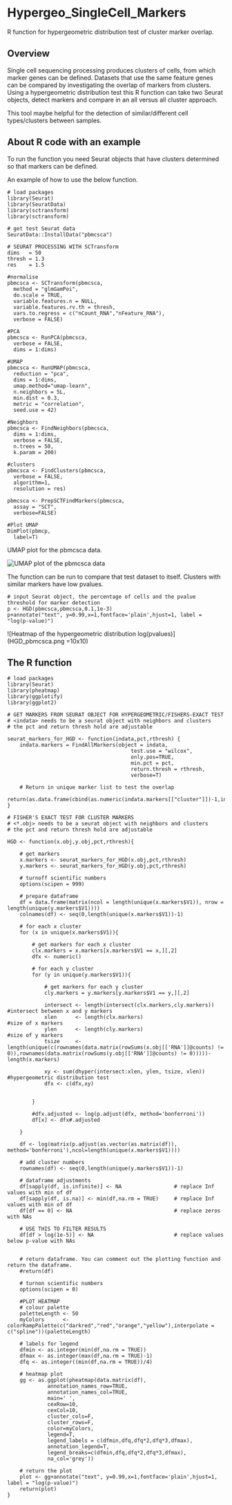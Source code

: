 # Hypergeo_SingleCell_Markers
R function for hypergeometric distribution test of cluster marker overlap.

## Overview
Single cell sequencing processing produces clusters of cells, from which marker genes can be defined. Datasets that use the same feature genes can be compared by investigating the overlap of markers from clusters. Using a hypergeometric distribution test this R function can take two Seurat objects, detect markers and compare in an all versus all cluster approach.

This tool maybe helpful for the detection of similar/different cell types/clusters between samples.

## About R code with an example

To run the function you need Seurat objects that have clusters determined so that markers can be defined.

An example of how to use the below function.

```{r}
# load packages
library(Seurat)
library(SeuratData)
library(sctransform)
library(sctransform)

# get test Seurat data
SeuratData::InstallData("pbmcsca")

# SEURAT PROCESSING WITH SCTransform
dims   = 50
thresh = 1.3
res    = 1.5

#normalise
pbmcsca <- SCTransform(pbmcsca,
  method = "glmGamPoi", 
  do.scale = TRUE,
  variable.features.n = NULL, 
  variable.features.rv.th = thresh, 
  vars.to.regress = c("nCount_RNA","nFeature_RNA"),
  verbose = FALSE)  

#PCA
pbmcsca <- RunPCA(pbmcsca,
  verbose = FALSE,
  dims = 1:dims)

#UMAP
pbmcsca <- RunUMAP(pbmcsca,
  reduction = "pca",
  dims = 1:dims,
  umap.method="umap-learn",
  n.neighbors = 5L,
  min.dist = 0.3,
  metric = "correlation",
  seed.use = 42)

#Neighbors
pbmcsca <- FindNeighbors(pbmcsca, 
  dims = 1:dims, 
  verbose = FALSE, 
  n.trees = 50, 
  k.param = 200)

#clusters
pbmcsca <- FindClusters(pbmcsca,
  verbose = FALSE,
  algorithm=1,
  resolution = res)                         

pbmcsca <- PrepSCTFindMarkers(pbmcsca, 
  assay = "SCT",
  verbose=FALSE)

#Plot UMAP
DimPlot(pbmcp, 
  label=T)
```
UMAP plot for the pbmcsca data.

![UMAP plot of the pbmcsca data](UMAP_pbmcsca.png)


The function can be run to compare that test dataset to itself. Clusters with similar markers have low pvalues.

```{r}
# input Seurat object, the percentage of cells and the pvalue threshold for marker detection
p <- HGD(pbmcsca,pbmcsca,0.1,1e-3)
p+annotate("text", y=0.99,x=1,fontface='plain',hjust=1, label = "log(p-value)")
```

![Heatmap of the hypergeometric distribution log(pvalues)](HGD_pbmcsca.png =10x10)


## The R function

```{r}
# load packages
library(Seurat)
library(pheatmap)
library(ggplotify)
library(ggplot2)

# GET MARKERS FROM SEURAT OBJECT FOR HYPERGEOMETRIC/FISHERS-EXACT TEST
# <indata> needs to be a seurat object with neighbors and clusters
# the pct and return thresh hold are adjustable

seurat_markers_for_HGD <- function(indata,pct,rthresh) {
    indata.markers = FindAllMarkers(object = indata,
                                        test.use = "wilcox", 
                                        only.pos=TRUE, 
                                        min.pct = pct, 
                                        return.thresh = rthresh,
                                        verbose=T)
    
    # Return in unique marker list to test the overlap
    return(as.data.frame(cbind(as.numeric(indata.markers[["cluster"]])-1,indata.markers[["gene"]])))
}

# FISHER'S EXACT TEST FOR CLUSTER MARKERS
# <*.obj> needs to be a seurat object with neighbors and clusters
# the pct and return thresh hold are adjustable

HGD <- function(x.obj,y.obj,pct,rthresh){
    
    # get markers
    x.markers <- seurat_markers_for_HGD(x.obj,pct,rthresh)
    y.markers <- seurat_markers_for_HGD(y.obj,pct,rthresh)
    
    # turnoff scientific numbers
    options(scipen = 999)
    
    # prepare dataframe
    df = data.frame(matrix(ncol = length(unique(x.markers$V1)), nrow = length(unique(y.markers$V1))))
    colnames(df) <- seq(0,length(unique(x.markers$V1))-1)
    
    # for each x cluster
    for (x in unique(x.markers$V1)){
        
        # get markers for each x cluster
        clx.markers = x.markers[x.markers$V1 == x,][,2]
        dfx <- numeric()

        # for each y cluster
        for (y in unique(y.markers$V1)){
            
            # get markers for each y cluster
            cly.markers = y.markers[y.markers$V1 == y,][,2]
            
            intersect <- length(intersect(clx.markers,cly.markers)) #intersect between x and y markers
            xlen      <- length(clx.markers)                        #size of x markers
            ylen      <- length(cly.markers)                        #size of y markers
            tsize     <- length(unique(c(rownames(data.matrix(rowSums(x.obj[['RNA']]@counts) != 0)),rownames(data.matrix(rowSums(y.obj[['RNA']]@counts) != 0)))))-length(x.markers)

            xy <- sum(dhyper(intersect:xlen, ylen, tsize, xlen)) #hypergeometric distribution test
            dfx <- c(dfx,xy) 


        }
        
        #dfx.adjusted <- log(p.adjust(dfx, method='bonferroni'))
        df[x] <- dfx#.adjusted

    }
    
    df <- log(matrix(p.adjust(as.vector(as.matrix(df)), method='bonferroni'),ncol=length(unique(x.markers$V1))))

    # add cluster numbers
    rownames(df) <- seq(0,length(unique(y.markers$V1))-1)
    
    # dataframe adjustments
    df[sapply(df, is.infinite)] <- NA                 # replace Inf values with min of df 
    df[sapply(df, is.na)] <- min(df,na.rm = TRUE)     # replace Inf values with min of df 
    df[df == 0] <- NA                                 # replace zeros with NAs
    
    # USE THIS TO FILTER RESULTS 
    df[df > log(1e-5)] <- NA                          # replace values below p-value with NAs

    
    # return dataframe. You can comment out the plotting function and return the dataframe.
    #return(df)
    
    # turnon scientific numbers
    options(scipen = 0)
    
    #PLOT HEATMAP
    # colour palette
    paletteLength <- 50
    myColors      <- colorRampPalette(c("darkred","red","orange","yellow"),interpolate = c("spline"))(paletteLength)

    # labels for legend
    dfmin <- as.integer(min(df,na.rm = TRUE))
    dfmax <- as.integer(max(df,na.rm = TRUE)-1)
    dfq <- as.integer((min(df,na.rm = TRUE))/4)
    
    # heatmap plot
    gg <- as.ggplot(pheatmap(data.matrix(df),
             annotation_names_row=TRUE,
             annotation_names_col=TRUE,
             main=' ',
             cexRow=10, 
             cexCol=10, 
             cluster_cols=F, 
             cluster_rows=F,
             color=myColors,
             legend=T,
             legend_labels = c(dfmin,dfq,dfq*2,dfq*3,dfmax),
             annotation_legend=T,
             legend_breaks=c(dfmin,dfq,dfq*2,dfq*3,dfmax),
             na_col='grey'))
    
    # return the plot
    plot <- gg+annotate("text", y=0.99,x=1,fontface='plain',hjust=1, label = "log(p-value)")
    return(plot)
}
```
